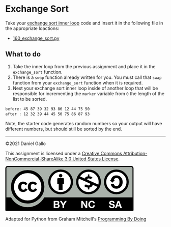 # Exchange Sort


Take your [exchange sort inner loop](159-exchange-sort-inner-loop.md) code and insert it in the following file in the appropriate loactions:

* [160_exchange_sort.py](examples/160_exchange_sort.py)

What to do
----------
1. Take the inner loop from the previous assignment and place it in the `exchange_sort` function.
2. There is a `swap` function already written for you. You must call that `swap` function from your `exchange_sort` function when it is required.
3. Nest your exchange sort inner loop inside of another loop that will be responsible for incrementing the `marker` variable from `0` the length of the list to be sorted.

```
before: 45 87 39 32 93 86 12 44 75 50
after : 12 32 39 44 45 50 75 86 87 93
```

Note, the starter code generates random numbers so your output will have different numbers, but should still be sorted by the end.

---


©2021 Daniel Gallo


This assignment is licensed under a
[Creative Commons Attribution-NonCommercial-ShareAlike 3.0 United States License](https://creativecommons.org/licenses/by-nc-sa/3.0/us/deed.en_US).  

![Creative Commons License](images/by-nc-sa.png)





Adapted for Python from Graham Mitchell's [Programming By Doing](https://programmingbydoing.com/)